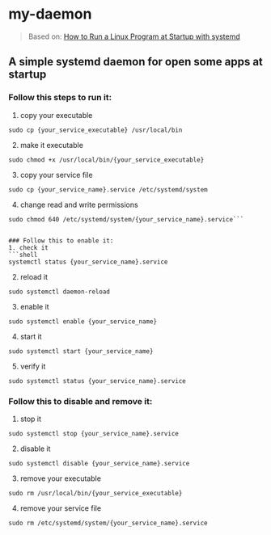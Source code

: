 # my-daemon
> Based on: [How to Run a Linux Program at Startup with systemd](https://www.howtogeek.com/687970/how-to-run-a-linux-program-at-startup-with-systemd/)

## A simple systemd daemon for open some apps at startup

### Follow this steps to run it:

1. copy your executable
```shell
sudo cp {your_service_executable} /usr/local/bin
```   

2. make it executable
```shell 
sudo chmod +x /usr/local/bin/{your_service_executable}
```

3. copy your service file
```shell 
sudo cp {your_service_name}.service /etc/systemd/system
```
4. change read and write permissions
```shell 
sudo chmod 640 /etc/systemd/system/{your_service_name}.service```


### Follow this to enable it:
1. check it 
```shell
systemctl status {your_service_name}.service
```

2. reload it 
```shell
sudo systemctl daemon-reload
```

3. enable it 
```shell
sudo systemctl enable {your_service_name}
```

4. start it
```shell
sudo systemctl start {your_service_name}
```

5. verify it
```shell
sudo systemctl status {your_service_name}.service
```

### Follow this to disable and remove it:
1. stop it 
```shell
sudo systemctl stop {your_service_name}.service
```

2. disable it
```shell
sudo systemctl disable {your_service_name}.service
```

3. remove your executable
```shell
sudo rm /usr/local/bin/{your_service_executable}
```

4. remove your service file
```shell
sudo rm /etc/systemd/system/{your_service_name}.service
```
